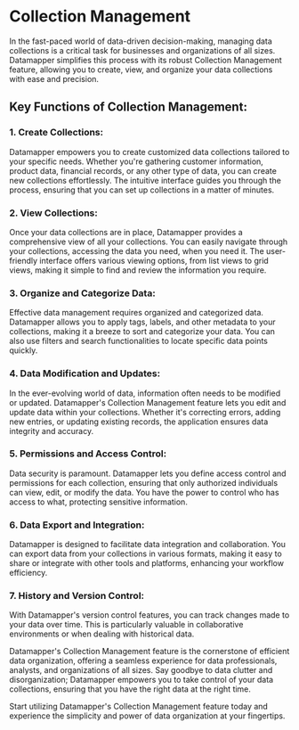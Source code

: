 # Collection Management

In the fast-paced world of data-driven decision-making, managing data collections is a critical task for businesses and organizations of all sizes. Datamapper simplifies this process with its robust Collection Management feature, allowing you to create, view, and organize your data collections with ease and precision.

## Key Functions of Collection Management:

### 1.  Create Collections:
Datamapper empowers you to create customized data collections tailored to your specific needs. Whether you're gathering customer information, product data, financial records, or any other type of data, you can create new collections effortlessly. The intuitive interface guides you through the process, ensuring that you can set up collections in a matter of minutes.

### 2. View Collections:
Once your data collections are in place, Datamapper provides a comprehensive view of all your collections. You can easily navigate through your collections, accessing the data you need, when you need it. The user-friendly interface offers various viewing options, from list views to grid views, making it simple to find and review the information you require.

### 3. Organize and Categorize Data:
Effective data management requires organized and categorized data. Datamapper allows you to apply tags, labels, and other metadata to your collections, making it a breeze to sort and categorize your data. You can also use filters and search functionalities to locate specific data points quickly.

### 4. Data Modification and Updates:
In the ever-evolving world of data, information often needs to be modified or updated. Datamapper's Collection Management feature lets you edit and update data within your collections. Whether it's correcting errors, adding new entries, or updating existing records, the application ensures data integrity and accuracy.

### 5. Permissions and Access Control:
Data security is paramount. Datamapper lets you define access control and permissions for each collection, ensuring that only authorized individuals can view, edit, or modify the data. You have the power to control who has access to what, protecting sensitive information.

### 6. Data Export and Integration:
Datamapper is designed to facilitate data integration and collaboration. You can export data from your collections in various formats, making it easy to share or integrate with other tools and platforms, enhancing your workflow efficiency.

### 7. History and Version Control:
With Datamapper's version control features, you can track changes made to your data over time. This is particularly valuable in collaborative environments or when dealing with historical data.

Datamapper's Collection Management feature is the cornerstone of efficient data organization, offering a seamless experience for data professionals, analysts, and organizations of all sizes. Say goodbye to data clutter and disorganization; Datamapper empowers you to take control of your data collections, ensuring that you have the right data at the right time.

Start utilizing Datamapper's Collection Management feature today and experience the simplicity and power of data organization at your fingertips.
